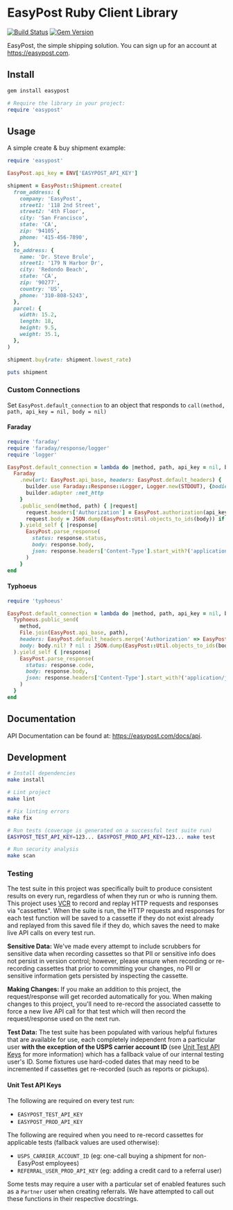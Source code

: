 # EasyPost Ruby Client Library

[![Build Status](https://github.com/EasyPost/easypost-ruby/workflows/CI/badge.svg)](https://github.com/EasyPost/easypost-ruby/actions?query=workflow%3ACI)
[![Gem Version](https://badge.fury.io/rb/easypost.svg)](https://badge.fury.io/rb/easypost)

EasyPost, the simple shipping solution. You can sign up for an account at <https://easypost.com>.

## Install

```bash
gem install easypost
```

```ruby
# Require the library in your project:
require 'easypost'
```

## Usage

A simple create & buy shipment example:

```ruby
require 'easypost'

EasyPost.api_key = ENV['EASYPOST_API_KEY']

shipment = EasyPost::Shipment.create(
  from_address: {
    company: 'EasyPost',
    street1: '118 2nd Street',
    street2: '4th Floor',
    city: 'San Francisco',
    state: 'CA',
    zip: '94105',
    phone: '415-456-7890',
  },
  to_address: {
    name: 'Dr. Steve Brule',
    street1: '179 N Harbor Dr',
    city: 'Redondo Beach',
    state: 'CA',
    zip: '90277',
    country: 'US',
    phone: '310-808-5243',
  },
  parcel: {
    width: 15.2,
    length: 18,
    height: 9.5,
    weight: 35.1,
  },
)

shipment.buy(rate: shipment.lowest_rate)

puts shipment
```

### Custom Connections

Set `EasyPost.default_connection` to an object that responds to `call(method, path, api_key = nil, body = nil)`

#### Faraday

```ruby
require 'faraday'
require 'faraday/response/logger'
require 'logger'

EasyPost.default_connection = lambda do |method, path, api_key = nil, body = nil|
  Faraday
    .new(url: EasyPost.api_base, headers: EasyPost.default_headers) { |builder|
      builder.use Faraday::Response::Logger, Logger.new(STDOUT), {bodies: true, headers: true}
      builder.adapter :net_http
    }
    .public_send(method, path) { |request|
      request.headers['Authorization'] = EasyPost.authorization(api_key)
      request.body = JSON.dump(EasyPost::Util.objects_to_ids(body)) if body
    }.yield_self { |response|
      EasyPost.parse_response(
        status: response.status,
        body: response.body,
        json: response.headers['Content-Type'].start_with?('application/json'),
      )
    }
end
```

#### Typhoeus

```ruby
require 'typhoeus'

EasyPost.default_connection = lambda do |method, path, api_key = nil, body = nil|
  Typhoeus.public_send(
    method,
    File.join(EasyPost.api_base, path),
    headers: EasyPost.default_headers.merge('Authorization' => EasyPost.authorization(api_key)),
    body: body.nil? ? nil : JSON.dump(EasyPost::Util.objects_to_ids(body)),
  ).yield_self { |response|
    EasyPost.parse_response(
      status: response.code,
      body: response.body,
      json: response.headers['Content-Type'].start_with?('application/json'),
    )
  }
end
```

## Documentation

API Documentation can be found at: <https://easypost.com/docs/api>.

## Development

```bash
# Install dependencies
make install

# Lint project
make lint

# Fix linting errors
make fix

# Run tests (coverage is generated on a successful test suite run)
EASYPOST_TEST_API_KEY=123... EASYPOST_PROD_API_KEY=123... make test

# Run security analysis
make scan
```

### Testing

The test suite in this project was specifically built to produce consistent results on every run, regardless of when they run or who is running them. This project uses [VCR](https://github.com/vcr/vcr) to record and replay HTTP requests and responses via "cassettes". When the suite is run, the HTTP requests and responses for each test function will be saved to a cassette if they do not exist already and replayed from this saved file if they do, which saves the need to make live API calls on every test run.

**Sensitive Data:** We've made every attempt to include scrubbers for sensitive data when recording cassettes so that PII or sensitive info does not persist in version control; however, please ensure when recording or re-recording cassettes that prior to committing your changes, no PII or sensitive information gets persisted by inspecting the cassette.

**Making Changes:** If you make an addition to this project, the request/response will get recorded automatically for you. When making changes to this project, you'll need to re-record the associated cassette to force a new live API call for that test which will then record the request/response used on the next run.

**Test Data:** The test suite has been populated with various helpful fixtures that are available for use, each completely independent from a particular user **with the exception of the USPS carrier account ID** (see [Unit Test API Keys](#unit-test-api-keys) for more information) which has a fallback value of our internal testing user's ID. Some fixtures use hard-coded dates that may need to be incremented if cassettes get re-recorded (such as reports or pickups).

#### Unit Test API Keys

The following are required on every test run:

- `EASYPOST_TEST_API_KEY`
- `EASYPOST_PROD_API_KEY`

The following are required when you need to re-record cassettes for applicable tests (fallback values are used otherwise):

- `USPS_CARRIER_ACCOUNT_ID` (eg: one-call buying a shipment for non-EasyPost employees)
- `REFERRAL_USER_PROD_API_KEY` (eg: adding a credit card to a referral user)

Some tests may require a user with a particular set of enabled features such as a `Partner` user when creating referrals. We have attempted to call out these functions in their respective docstrings.
